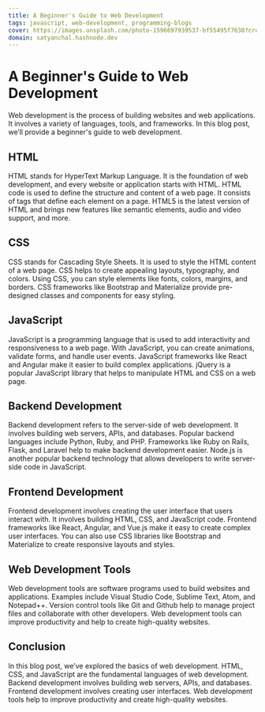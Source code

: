 ```yaml
---
title: A Beginner's Guide to Web Development
tags: javascript, web-development, programming-blogs
cover: https://images.unsplash.com/photo-1596697939537-bf55495f7630?crop=entropy&cs=tinysrgb&fit=max&fm=jpg&ixid=MnwzNDExMjB8MHwxfHNlYXJjaHwyMnx8c2V0dXB8ZW58MHx8fHwxNjc4Nzk4MTAy&ixlib=rb-4.0.3&q=80&w=1080
domain: satyanchal.hashnode.dev
--- 
```

# A Beginner's Guide to Web Development

Web development is the process of building websites and web applications. It involves a variety of languages, tools, and frameworks. In this blog post, we’ll provide a beginner's guide to web development.

## HTML

HTML stands for HyperText Markup Language. It is the foundation of web development, and every website or application starts with HTML. HTML code is used to define the structure and content of a web page. It consists of tags that define each element on a page. HTML5 is the latest version of HTML and brings new features like semantic elements, audio and video support, and more.

## CSS

CSS stands for Cascading Style Sheets. It is used to style the HTML content of a web page. CSS helps to create appealing layouts, typography, and colors. Using CSS, you can style elements like fonts, colors, margins, and borders. CSS frameworks like Bootstrap and Materialize provide pre-designed classes and components for easy styling.

## JavaScript

JavaScript is a programming language that is used to add interactivity and responsiveness to a web page. With JavaScript, you can create animations, validate forms, and handle user events. JavaScript frameworks like React and Angular make it easier to build complex applications. jQuery is a popular JavaScript library that helps to manipulate HTML and CSS on a web page.

## Backend Development

Backend development refers to the server-side of web development. It involves building web servers, APIs, and databases. Popular backend languages include Python, Ruby, and PHP. Frameworks like Ruby on Rails, Flask, and Laravel help to make backend development easier. Node.js is another popular backend technology that allows developers to write server-side code in JavaScript.

## Frontend Development

Frontend development involves creating the user interface that users interact with. It involves building HTML, CSS, and JavaScript code. Frontend frameworks like React, Angular, and Vue.js make it easy to create complex user interfaces. You can also use CSS libraries like Bootstrap and Materialize to create responsive layouts and styles.

## Web Development Tools

Web development tools are software programs used to build websites and applications. Examples include Visual Studio Code, Sublime Text, Atom, and Notepad++. Version control tools like Git and Github help to manage project files and collaborate with other developers. Web development tools can improve productivity and help to create high-quality websites.

## Conclusion

In this blog post, we’ve explored the basics of web development. HTML, CSS, and JavaScript are the fundamental languages of web development. Backend development involves building web servers, APIs, and databases. Frontend development involves creating user interfaces. Web development tools help to improve productivity and create high-quality websites.
